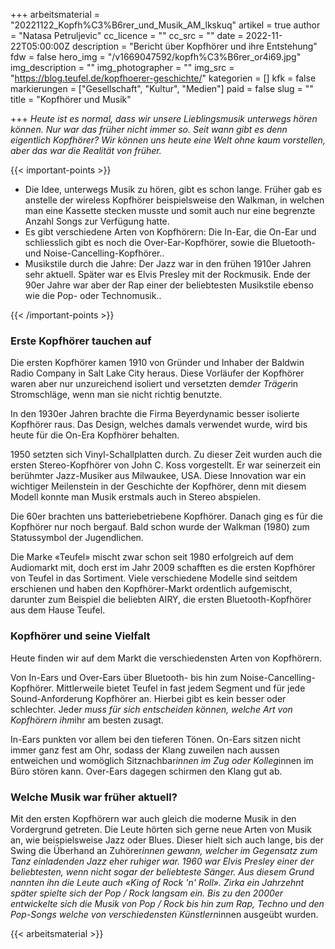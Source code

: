 +++
arbeitsmaterial = "20221122_Kopfh%C3%B6rer_und_Musik_AM_lkskuq"
artikel = true
author = "Natasa Petruljevic"
cc_licence = ""
cc_src = ""
date = 2022-11-22T05:00:00Z
description = "Bericht über Kopfhörer und ihre Entstehung"
fdw = false
hero_img = "/v1669047592/kopfh%C3%B6rer_or4i69.jpg"
img_description = ""
img_photographer = ""
img_src = "https://blog.teufel.de/kopfhoerer-geschichte/"
kategorien = []
kfk = false
markierungen = ["Gesellschaft", "Kultur", "Medien"]
paid = false
slug = ""
title = "Kopfhörer und Musik"

+++
_Heute ist es normal, dass wir unsere Lieblingsmusik unterwegs hören können. Nur war das früher nicht immer so. Seit wann gibt es denn eigentlich Kopfhörer? Wir können uns heute eine Welt ohne kaum vorstellen, aber das war die Realität von früher._

{{< important-points >}} 



<ul>

<li>Die Idee, unterwegs Musik zu hören, gibt es schon lange. Früher gab es anstelle der wireless Kopfhörer beispielsweise den Walkman, in welchen man eine Kassette stecken musste und somit auch nur eine begrenzte Anzahl Songs zur Verfügung hatte.</li>

<li>Es gibt verschiedene Arten von Kopfhörern: Die In-Ear, die On-Ear und schliesslich gibt es noch die Over-Ear-Kopfhörer, sowie die Bluetooth- und Noise-Cancelling-Kopfhörer..</li>

<li>Musikstile durch die Jahre: Der Jazz war in den frühen 1910er Jahren sehr aktuell. Später war es Elvis Presley mit der Rockmusik. Ende der 90er Jahre war aber der Rap einer der beliebtesten Musikstile ebenso wie die Pop- oder Technomusik..</li>

</ul> {{< /important-points >}}

### Erste Kopfhörer tauchen auf

Die ersten Kopfhörer kamen 1910 von Gründer und Inhaber der Baldwin Radio Company in Salt Lake City heraus. Diese Vorläufer der Kopfhörer waren aber nur unzureichend isoliert und versetzten dem*der Träger*in Stromschläge, wenn man sie nicht richtig benutzte.

In den 1930er Jahren brachte die Firma Beyerdynamic besser isolierte Kopfhörer raus. Das Design, welches damals verwendet wurde, wird bis heute für die On-Era Kopfhörer behalten.

1950 setzten sich Vinyl-Schallplatten durch. Zu dieser Zeit wurden auch die ersten Stereo-Kopfhörer von John C. Koss vorgestellt. Er war seinerzeit ein berühmter Jazz-Musiker aus Milwaukee, USA. Diese Innovation war ein wichtiger Meilenstein in der Geschichte der Kopfhörer, denn mit diesem Modell konnte man Musik erstmals auch in Stereo abspielen.

Die 60er brachten uns batteriebetriebene Kopfhörer. Danach ging es für die Kopfhörer nur noch bergauf. Bald schon wurde der Walkman (1980) zum Statussymbol der Jugendlichen.

Die Marke «Teufel» mischt zwar schon seit 1980 erfolgreich auf dem Audiomarkt mit, doch erst im Jahr 2009 schafften es die ersten Kopfhörer von Teufel in das Sortiment. Viele verschiedene Modelle sind seitdem erschienen und haben den Kopfhörer-Markt ordentlich aufgemischt, darunter zum Beispiel die beliebten AIRY, die ersten Bluetooth-Kopfhörer aus dem Hause Teufel.

### Kopfhörer und seine Vielfalt

Heute finden wir auf dem Markt die verschiedensten Arten von Kopfhörern.

Von In-Ears und Over-Ears über Bluetooth- bis hin zum Noise-Cancelling-Kopfhörer. Mittlerweile bietet Teufel in fast jedem Segment und für jede Sound-Anforderung Kopfhörer an. Hierbei gibt es kein besser oder schlechter. Jede*r muss für sich entscheiden können, welche Art von Kopfhörern ihm*ihr am besten zusagt.

In-Ears punkten vor allem bei den tieferen Tönen. On-Ears sitzen nicht immer ganz fest am Ohr, sodass der Klang zuweilen nach aussen entweichen und womöglich Sitznachbar*innen im Zug oder Kolleg*innen im Büro stören kann. Over-Ears dagegen schirmen den Klang gut ab.

### Welche Musik war früher aktuell?

Mit den ersten Kopfhörern war auch gleich die moderne Musik in den Vordergrund getreten. Die Leute hörten sich gerne neue Arten von Musik an, wie beispielsweise Jazz oder Blues. Dieser hielt sich auch lange, bis der Swing die Überhand an Zuhörer*innen gewann, welcher im Gegensatz zum Tanz einladenden Jazz eher ruhiger war. 1960 war Elvis Presley einer der beliebtesten, wenn nicht sogar der beliebteste Sänger. Aus diesem Grund nannten ihn die Leute auch «King of Rock 'n' Roll». Zirka ein Jahrzehnt später spielte sich der Pop / Rock langsam ein. Bis zu den 2000er entwickelte sich die Musik von Pop / Rock bis hin zum Rap, Techno und den Pop-Songs welche von verschiedensten Künstlern*innen ausgeübt wurden.



 {{< arbeitsmaterial >}} 